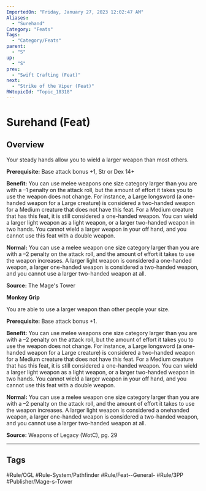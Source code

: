 ```yaml
---
ImportedOn: "Friday, January 27, 2023 12:02:47 AM"
Aliases:
  - "Surehand"
Category: "Feats"
Tags:
  - "Category/Feats"
parent:
  - "S"
up:
  - "S"
prev:
  - "Swift Crafting (Feat)"
next:
  - "Strike of the Viper (Feat)"
RWtopicId: "Topic_18318"
---
```

# Surehand (Feat)
## Overview
Your steady hands allow you to wield a larger weapon than most others.

**Prerequisite:** Base attack bonus +1, Str or Dex 14+

**Benefit:** You can use melee weapons one size category larger than you are with a –1 penalty on the attack roll, but the amount of effort it takes you to use the weapon does not change. For instance, a Large longsword (a one-handed weapon for a Large creature) is considered a two-handed weapon for a Medium creature that does not have this feat. For a Medium creature that has this feat, it is still considered a one-handed weapon. You can wield a larger light weapon as a light weapon, or a larger two-handed weapon in two hands. You cannot wield a larger weapon in your off hand, and you cannot use this feat with a double weapon.

**Normal:** You can use a melee weapon one size category larger than you are with a –2 penalty on the attack roll, and the amount of effort it takes to use the weapon increases. A larger light weapon is considered a one-handed weapon, a larger one-handed weapon is considered a two-handed weapon, and you cannot use a larger two-handed weapon at all.

**Source:** The Mage's Tower

**Monkey Grip**

You are able to use a larger weapon than other people your size.

**Prerequisite:** Base attack bonus +1.

**Benefit:** You can use melee weapons one size category larger than you are with a –2 penalty on the attack roll, but the amount of effort it takes you to use the weapon does not change. For instance, a Large longsword (a one-handed weapon for a Large creature) is considered a two-handed weapon for a Medium creature that does not have this feat. For a Medium creature that has this feat, it is still considered a one-handed weapon. You can wield a larger light weapon as a light weapon, or a larger two-handed weapon in two hands. You cannot wield a larger weapon in your off hand, and you cannot use this feat with a double weapon.

**Normal:** You can use a melee weapon one size category larger than you are with a –2 penalty on the attack roll, and the amount of effort it takes to use the weapon increases. A larger light weapon is considered a onehanded weapon, a larger one-handed weapon is considered a two-handed weapon, and you cannot use a larger two-handed weapon at all.

**Source:** Weapons of Legacy (WotC), pg. 29


---
## Tags
#Rule/OGL #Rule-System/Pathfinder #Rule/Feat--General- #Rule/3PP #Publisher/Mage-s-Tower

